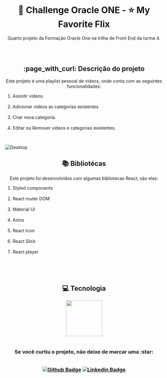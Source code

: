 <h1 align="center">🎥 Challenge Oracle ONE - ⭐ My Favorite Flix</h1>

<p align="center">Quarto projeto da Formação Oracle One na trilha de Front End da turma 4.</p>
<br><br>

<h2 align="center"> :page_with_curl: Descrição do projeto </h2>

<p align="center">Este projeto é uma playlist pessoal de videos, onde conta com as seguintes funcionalidades:<br>
<ol>
<li>Assistir vídeos. </li><br>
<li>Adicionar vídeos as categorias existentes. </li><br>
<li>Criar nova categoria. </li><br>
<li>Editar ou Remover vídeos e categorias existentes.</li>
</ol>
</p><br>

![Desktop](https://imagizer.imageshack.com/img924/644/LE1Juo.png)

<h2 align="center"> 📚 Bibliotécas </h2>

<p align="center">Este projeto foi desenvolvidos com algumas bibliotecas React, são elas: <br>
<ol>
<li>Styled components</li><br>
<li>React router DOM </li><br>
<li>Material UI</li><br>
<li>Axios</li><br>
<li>React Icon</li><br>
<li>React Slick</li><br>
<li>React player</li><br>
</ol>
</p><br>

<br>

<h2 align="center"> 💻 Tecnologia </h2>

<div align="center">
<img src="https://cdn.jsdelivr.net/gh/devicons/devicon/icons/react/react-original-wordmark.svg" width=115>
<div>

<br>

<h3 align="center"> Se você curtiu o projeto, não deixe de marcar uma :star:<br><br>

[![Github Badge](https://img.shields.io/badge/-Github-000?style=flat-square&logo=Github&logoColor=white&link=https://github.com/luizlimadev)](https://github.com/luizlimadev)
[![Linkedin Badge](https://img.shields.io/badge/-LinkedIn-blue?style=flat-square&logo=Linkedin&logoColor=white&link=https://www.linkedin.com/in/luizlima-dev/)](https://www.linkedin.com/in/luizlima-dev/)

